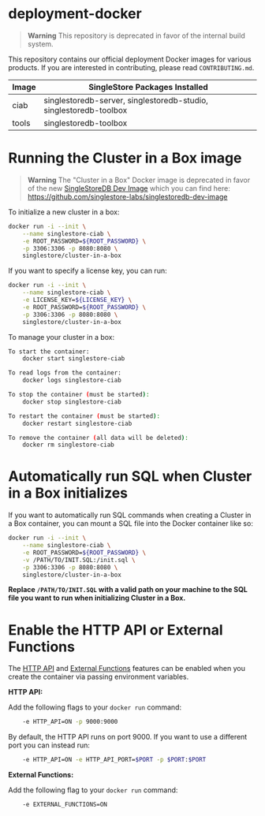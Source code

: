 # deployment-docker

> **Warning**
> This repository is deprecated in favor of the internal build system.

This repository contains our official deployment Docker images for various products.
If you are interested in contributing, please read `CONTRIBUTING.md`.

| Image        | SingleStore Packages Installed                                    |
|--------------|-------------------------------------------------------------------|
| ciab         | singlestoredb-server, singlestoredb-studio, singlestoredb-toolbox |
| tools        | singlestoredb-toolbox                                             |

# Running the Cluster in a Box image

> **Warning**
> The "Cluster in a Box" Docker image is deprecated in favor of the new [SingleStoreDB Dev Image][dev-img] which you can find here:
> https://github.com/singlestore-labs/singlestoredb-dev-image

To initialize a new cluster in a box:

```bash
docker run -i --init \
    --name singlestore-ciab \
    -e ROOT_PASSWORD=${ROOT_PASSWORD} \
    -p 3306:3306 -p 8080:8080 \
    singlestore/cluster-in-a-box
```

If you want to specify a license key, you can run:
```bash
docker run -i --init \
    --name singlestore-ciab \
    -e LICENSE_KEY=${LICENSE_KEY} \
    -e ROOT_PASSWORD=${ROOT_PASSWORD} \
    -p 3306:3306 -p 8080:8080 \
    singlestore/cluster-in-a-box
```

To manage your cluster in a box:

```bash
To start the container:
    docker start singlestore-ciab

To read logs from the container:
    docker logs singlestore-ciab

To stop the container (must be started):
    docker stop singlestore-ciab

To restart the container (must be started):
    docker restart singlestore-ciab

To remove the container (all data will be deleted):
    docker rm singlestore-ciab
```

# Automatically run SQL when Cluster in a Box initializes

If you want to automatically run SQL commands when creating a Cluster in a Box
container, you can mount a SQL file into the Docker container like so:

```bash
docker run -i --init \
    --name singlestore-ciab \
    -e ROOT_PASSWORD=${ROOT_PASSWORD} \
    -v /PATH/TO/INIT.SQL:/init.sql \
    -p 3306:3306 -p 8080:8080 \
    singlestore/cluster-in-a-box
```

**Replace `/PATH/TO/INIT.SQL` with a valid path on your machine to the SQL file
you want to run when initializing Cluster in a Box.**

# Enable the HTTP API or External Functions

The [HTTP API][httpapi] and [External Functions][extfunc] features can be enabled when you create the container via passing environment variables.

**HTTP API:**

Add the following flags to your `docker run` command:

```bash
    -e HTTP_API=ON -p 9000:9000
```

By default, the HTTP API runs on port 9000. If you want to use a different port you can instead run:

```bash
    -e HTTP_API=ON -e HTTP_API_PORT=$PORT -p $PORT:$PORT
```

**External Functions:**

Add the following flag to your `docker run` command:

```bash
    -e EXTERNAL_FUNCTIONS=ON
```

[httpapi]: https://docs.singlestore.com/db/latest/en/reference/http-api.html
[extfunc]: https://docs.singlestore.com/db/latest/en/reference/sql-reference/procedural-sql-reference/create--or-replace--external-function.html
[dev-img]: https://github.com/singlestore-labs/singlestoredb-dev-image
